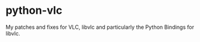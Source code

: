 python-vlc
==========

My patches and fixes for VLC, libvlc and particularly the Python Bindings for libvlc.
